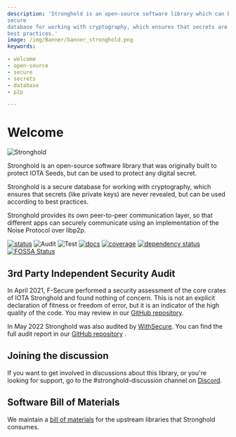 ```yaml
---
description: 'Stronghold is an open-source software library which can be used to protect any digital secret. It is a
secure
database for working with cryptography, which ensures that secrets are never revealed - but can be used according to
best practices.'
image: /img/Banner/banner_stronghold.png
keywords:

- welcome
- open-source
- secure
- secrets
- database
- p2p

---
```


# Welcome

![Stronghold](/img/Banner/banner_stronghold.png)

Stronghold is an open-source software library that was originally built to protect IOTA Seeds, but can be used to
protect any digital secret.

Stronghold is a secure database for working with cryptography, which ensures that secrets (like private keys) are never
revealed, but can be used according to best practices.

Stronghold provides its own peer-to-peer communication layer, so that different apps can securely communicate using an
implementation of the Noise Protocol over libp2p.

[![status](https://img.shields.io/badge/Status-Beta-green.svg)](https://github.com/iotaledger/stronghold.rs)
![Audit](https://github.com/iotaledger/stronghold.rs/workflows/Audit/badge.svg?branch=dev)
![Test](https://github.com/iotaledger/stronghold.rs/workflows/Test/badge.svg)
[![docs](https://img.shields.io/badge/Docs-Official-green.svg)](https://stronghold.docs.iota.org)
[![coverage](https://coveralls.io/repos/github/iotaledger/stronghold.rs/badge.svg?branch=dev)](https://coveralls.io/github/iotaledger/stronghold.rs?branch=dev)
[![dependency status](https://deps.rs/repo/github/iotaledger/stronghold.rs/status.svg)](https://deps.rs/repo/github/iotaledger/stronghold.rs)
[![FOSSA Status](https://app.fossa.com/api/projects/git%2Bgithub.com%2Fiotaledger%2Fstronghold.rs.svg?type=shield)](https://app.fossa.com/projects/git%2Bgithub.com%2Fiotaledger%2Fstronghold.rs?ref=badge_shield)

## 3rd Party Independent Security Audit

In April 2021, F-Secure performed a security assessment of the core crates of IOTA Stronghold and found nothing of
concern. This is not an explicit declaration of fitness or freedom of error, but it is an indicator of the high quality
of the code. You may review in our
[GitHub repository](https://github.com/iotaledger/stronghold.rs/blob/dev/documentation/docs/meta/Audit.pdf).

In May 2022 Stronghold was also audited by [WithSecure](https://www.withsecure.com/en/home). You can find the full
audit report in our
[GitHub repository](https://github.com/iotaledger/stronghold.rs/blob/dev/2022-05-04-IOTA-Stronghold-statement-of-work-performed-1.pdf)
.

## Joining the discussion

If you want to get involved in discussions about this library, or you're looking for support, go to the
#stronghold-discussion channel on [Discord](https://discord.iota.org).

## Software Bill of Materials

We maintain a [bill of materials](https://github.com/iotaledger/stronghold.rs/raw/dev/S-BOM.pdf) for the upstream
libraries that Stronghold consumes. 


